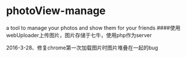 # photoView-manage
a tool to manage your photos and show them for your friends
####使用webUploader上传图片，图片存储于七牛，使用php作为server

  

2016-3-28、修复chrome第一次加载图片时图片堆叠在一起的bug